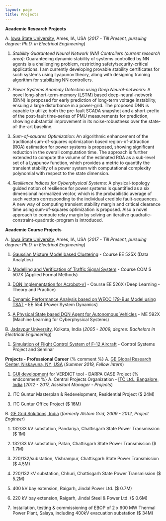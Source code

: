 ```yaml
---
layout: page
title: Projects
---
```

**Academic Research Projects**

A. [Iowa State University](https://www.ece.iastate.edu/), Ames, IA, USA (*2017 - Till Present, pursuing degree: Ph.D. in Electrical Engineering*)

1. *Stability Guaranteed Neural Network (NN) Controllers (current research area)*: Guaranteeing dynamic stability of systems controlled by NN agents is a challenging problem, restricting safety/security-critical applications. I am currently developing provable stability certificates for such systems using Lyapunov theory, along with designing training algorithm for stabilizing NN controllers. 

2. *Power Systems Anomaly Detection using Deep Neural-networks*: A novel long-short-term-memory (LSTM) based deep-neural-network (DNN) is proposed for early prediction of long-term voltage instability, ensuing a large disturbance in a power-grid. The proposed DNN is capable to utilize both the pre-fault SCADA snapshot and a short-prefix of the post-fault time-series of PMU measurements for prediction, showing substantial improvement in its noise-robustness over the state-of-the-art baseline.

3. *Sum-of-squares Optimization*: An algorithmic enhancement of the traditional sum-of-squares optimization based region-of-attraction (ROA) estimation for power systems is proposed, showing significant reduction in the overall computation time. The approach is further extended to compute the volume of the estimated ROA as a sub-level set of a Lyapunov function, which provides a metric to quantify the transient stability of a power system with computational complexity polynomial with respect to the state dimension.

4. *Resilience Indices for Cyberphysical Systems*: A physical-topology guided notion of resilience for power systems is quantified as a six dimensional normalized vector, which is the probabilistic average of such vectors corresponding to the individual credible fault-sequences. A new way of computing transient stability margin and critical clearance time using sum-of-squares optimization is proposed. Also a novel approach to compute relay margin by solving an iterative quadratic-constraint-quadratic-program is introduced.

**Academic Course Projects** 

A. [Iowa State University](https://www.ece.iastate.edu/), Ames, IA, USA (*2017 - Till Present, pursuing degree: Ph.D. in Electrical Engineering*)

1. [Gaussian Mixture Model based Clustering](gmm.pdf) - Course EE 525X (Data Analytics)

2. [Modelling and Verification of Traffic Signal System](fmethods.pdf) - Course COM S 507X (Applied Formal Methods)

3. [DQN Implementation for Acrobot-v1](acrobot.pdf) - Course EE 526X (Deep Learning - Theory and Practice)

4. [Dynamic Performance Analysis based on WECC 179-Bus Model using TSAT](179bus.pdf) - EE 554 (Power System Dynamics) 

5. [A Physical State based DQN Agent for Autonomous Vehicles](landshark.pdf) - ME 592X (Machine Learning for Cyberphysical Systems)

B. [Jadavpur University](http://www.jaduniv.edu.in/), Kolkata, India (*2005 - 2009, degree: Bachelors in Electrical Engineering*)

1. [Simulation of Flight Control System of F-12 Aircraft](fcs.pdf) - Control Systems Project and Seminar

**Projects - Professional Career** 
{% comment %}
A. [GE Global Research Center, Niskayuna, NY, USA](https://www.ge.com/research/) (*Summer 2019, Fellow Intern*)

1. [GUI development](https://github.com/ge-high-assurance/VERDICT/tree/master/tools/verdict/com.ge.research.osate.verdict/src/com/ge/research/osate/verdict/gui) for VERDICT tool - DARPA CASE Project
{% endcomment %}
A. Central Projects Organization - [ITC Ltd., Bangalore, India](https://www.itcportal.com/) (*2012 - 2017, Assistant Manager - Projects*)

1. ITC Guntur Masterplan & Redevelopment, Residential Project ($ 24M)

2. ITC Guntur Office Project ($ 16M)

B. [GE Grid Solutions, India](https://www.gegridsolutions.com/) (*formerly Alstom Grid, 2009 - 2012, Project Engineer*)

1. 132/33 kV substation, Pandariya, Chattisgarh State Power Transmission ($ 1M)

2. 132/33 kV substation, Patan, Chattisgarh State Power Transmission ($ 1.7M)

3. 220/132/substation, Vishrampur, Chattisgarh State Power Transmission ($ 4.5M)

4. 220/132 kV substation, Chhuri, Chattisgarh State Power Transmission ($ 5.2M)

5. 400 kV bay extension, Raigarh, Jindal Power Ltd. ($ 0.7M)

6. 220 kV bay extension, Raigarh, Jindal Steel & Power Ltd. ($ 0.6M)

7. Installation, testing & commissioning of EBOP of 2 x 600 MW Thermal Power Plant, Salaya, including 400kV evacuation substation ($ 34M)



